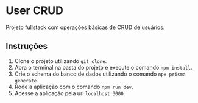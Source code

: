 # User CRUD

Projeto fullstack com operações básicas de CRUD de usuários.

## Instruções
1. Clone o projeto utilizando `git clone`.
2. Abra o terminal na pasta do projeto e execute o comando `npm install`.
3. Crie o schema do banco de dados utilizando o comando `npx prisma generate`.
4. Rode a aplicação com o comando `npm run dev`.
5. Acesse a aplicação pela url `localhost:3000`.
